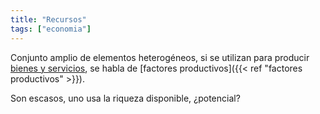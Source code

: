 ```yaml
---
title: "Recursos"
tags: ["economia"]
---
```

Conjunto amplio de elementos heterogéneos, si se utilizan para producir [bienes y servicios](#), se habla de [factores productivos]({{< ref "factores productivos" >}}).

Son escasos, uno usa la riqueza disponible, ¿potencial?